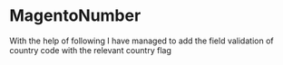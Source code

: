 # MagentoNumber
With the help of following I have managed to add the field validation of country code with the relevant country flag

